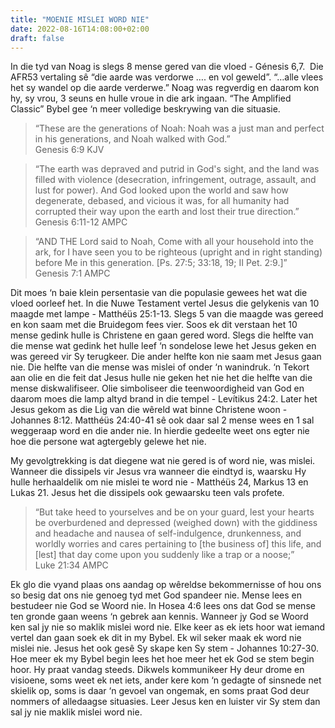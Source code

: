 ```yaml
---
title: "MOENIE MISLEI WORD NIE"
date: 2022-08-16T14:08:00+02:00
draft: false
---
```

<html>
 <head></head>
 <body>
  <p>In die tyd van Noag is slegs 8 mense gered van die vloed - Génesis 6,7. &nbsp;Die AFR53 vertaling sê “die aarde was verdorwe …. en vol geweld”. “…alle vlees het sy wandel op die aarde verderwe.” Noag was regverdig en daarom kon hy, sy vrou, 3 seuns en hulle vroue in die ark ingaan. “The Amplified Classic” Bybel gee ‘n meer volledige beskrywing van die situasie.</p>
  <blockquote>
   <p>“These are the generations of Noah: Noah was a just man and perfect in his generations, and Noah walked with God.”<br>‭‭Genesis‬ ‭6:9‬ ‭KJV‬‬</p>
  </blockquote>
  <blockquote>
   <p>“The earth was depraved and putrid in God's sight, and the land was filled with violence (desecration, infringement, outrage, assault, and lust for power). And God looked upon the world and saw how degenerate, debased, and vicious it was, for all humanity had corrupted their way upon the earth and lost their true direction.”<br>‭‭Genesis‬ ‭6:11-12‬ ‭AMPC‬‬</p>
  </blockquote>
  <blockquote>
   <p>“AND THE Lord said to Noah, Come with all your household into the ark, for I have seen you to be righteous (upright and in right standing) before Me in this generation. [Ps. 27:5; 33:18, 19; II Pet. 2:9.]”<br>‭‭Genesis‬ ‭7:1‬ ‭AMPC‬‬</p>
  </blockquote>
  <p>Dit moes ‘n baie klein persentasie van die populasie gewees het wat die vloed oorleef het. In die Nuwe Testament vertel Jesus die gelykenis van 10 maagde met lampe - Matthéüs 25:1-13. Slegs 5 van die maagde was gereed en kon saam met die Bruidegom fees vier. Soos ek dit verstaan het 10 mense gedink hulle is Christene en gaan gered word. Slegs die helfte van die mense wat gedink het hulle leef ‘n sondelose lewe het Jesus geken en was gereed vir Sy terugkeer. Die ander helfte kon nie saam met Jesus gaan nie. Die helfte van die mense was mislei of onder ‘n wanindruk. ‘n Tekort aan olie en die feit dat Jesus hulle nie geken het nie het die helfte van die mense diskwalifiseer. Olie simboliseer die teenwoordigheid van God en daarom moes die lamp altyd brand in die tempel - Levítikus 24:2. Later het Jesus gekom as die Lig van die wêreld wat binne Christene woon - Johannes 8:12. Matthéüs 24:40-41 sê ook daar sal 2 mense wees en 1 sal weggeraap word en die ander nie. In hierdie gedeelte weet ons egter nie hoe die persone wat agtergebly gelewe het nie.</p>
  <p>My gevolgtrekking is dat diegene wat nie gered is of word nie, was mislei. Wanneer die dissipels vir Jesus vra wanneer die eindtyd is, waarsku Hy hulle herhaaldelik om nie mislei te word nie - Matthéüs 24, Markus 13 en Lukas 21. Jesus het die dissipels ook gewaarsku teen vals profete.</p>
  <blockquote>
   <p>“But take heed to yourselves and be on your guard, lest your hearts be overburdened and depressed (weighed down) with the giddiness and headache and nausea of self-indulgence, drunkenness, and worldly worries and cares pertaining to [the business of] this life, and [lest] that day come upon you suddenly like a trap or a noose;”<br>‭‭Luke‬ ‭21:34‬ ‭AMPC‬‬</p>
  </blockquote>
  <p>Ek glo die vyand plaas ons aandag op wêreldse bekommernisse of hou ons so besig dat ons nie genoeg tyd met God spandeer nie. Mense lees en bestudeer nie God se Woord nie. In Hosea 4:6 lees ons dat God se mense ten gronde gaan weens ‘n gebrek aan kennis. Wanneer jy God se Woord ken sal jy nie so maklik mislei word nie. Elke keer as ek iets hoor wat iemand vertel dan gaan soek ek dit in my Bybel. Ek wil seker maak ek word nie mislei nie. Jesus het ook gesê Sy skape ken Sy stem - Johannes 10:27-30. Hoe meer ek my Bybel begin lees het hoe meer het ek God se stem begin hoor. Hy praat vandag steeds. Dikwels kommunikeer Hy deur drome en visioene, soms weet ek net iets, ander kere kom ‘n gedagte of sinsnede net skielik op, soms is daar ‘n gevoel van ongemak, en soms praat God deur nommers of alledaagse situasies. Leer Jesus ken en luister vir Sy stem dan sal jy nie maklik mislei word nie.</p>
  <p>&nbsp;</p>
 </body>
</html>